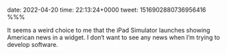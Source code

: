 date: 2022-04-20
time: 22:13:24+0000
tweet: 1516902880736956416
%%%

It seems a weird choice to me that the iPad Simulator launches showing American news in a widget. I don‘t want to see any news when I’m trying to develop software.
